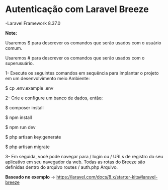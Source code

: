 <h1>Autenticação com Laravel Breeze</h1>

-Laravel Framework 8.37.0

<b>Note:</b>
<br />

Usaremos $ para descrever os comandos que serão usados ​​com o usuário comum.

Usaremos # para descrever os comandos que serão usados ​​com o superusuário.

1- Execute os seguintes comandos em sequência para implantar o projeto em um desenvolvimento
meio Ambiente:

$ cp .env.example .env

2- Crie e configure um banco de dados, então:

$ composer install

$ npm install

$ npm run dev

$ php artisan key:generate

$ php artisan migrate

3- Em seguida, você pode navegar para / login ou / URLs de registro do seu aplicativo em seu
navegador da web. Todas as rotas do Breeze são definidas dentro do arquivo routes / auth.php
Arquivo.

<b>Baseado no exemplo</b> -> https://laravel.com/docs/8.x/starter-kits#laravel-breeze